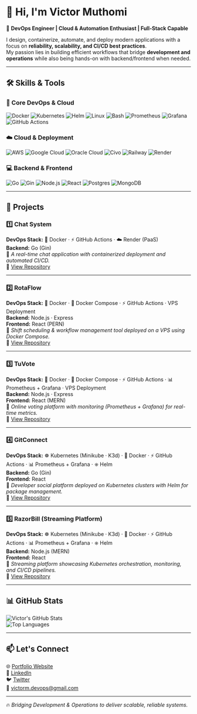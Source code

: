 # 👋 Hi, I'm Victor Muthomi

🚀 **DevOps Engineer | Cloud & Automation Enthusiast | Full-Stack Capable**

I design, containerize, automate, and deploy modern applications with a focus on **reliability, scalability, and CI/CD best practices**.  
My passion lies in building efficient workflows that bridge **development and operations** while also being hands-on with backend/frontend when needed.

---

## 🛠️ Skills & Tools

### 🚀 Core DevOps & Cloud

![Docker](https://img.shields.io/badge/Docker-2496ED?logo=docker&logoColor=white)
![Kubernetes](https://img.shields.io/badge/Kubernetes-326CE5?logo=kubernetes&logoColor=white)
![Helm](https://img.shields.io/badge/Helm-0F1689?logo=helm&logoColor=white)
![Linux](https://img.shields.io/badge/Linux-FCC624?logo=linux&logoColor=black)
![Bash](https://img.shields.io/badge/Bash-4EAA25?logo=gnu-bash&logoColor=white)
![Prometheus](https://img.shields.io/badge/Prometheus-E6522C?logo=prometheus&logoColor=white)
![Grafana](https://img.shields.io/badge/Grafana-F46800?logo=grafana&logoColor=white)
![GitHub Actions](https://img.shields.io/badge/GitHub%20Actions-2088FF?logo=github-actions&logoColor=white)

### ☁️ Cloud & Deployment

![AWS](https://img.shields.io/badge/AWS-232F3E?logo=amazon-aws&logoColor=white)
![Google Cloud](https://img.shields.io/badge/Google%20Cloud-4285F4?logo=google-cloud&logoColor=white)
![Oracle Cloud](https://img.shields.io/badge/Oracle%20Cloud-F80000?logo=oracle&logoColor=white)
![Civo](https://img.shields.io/badge/Civo-239DFF?logo=civo&logoColor=white)
![Railway](https://img.shields.io/badge/Railway-0B0D0E?logo=railway&logoColor=white)
![Render](https://img.shields.io/badge/Render-46E3B7?logo=render&logoColor=black)

### 💻 Backend & Frontend

![Go](https://img.shields.io/badge/Go-00ADD8?logo=go&logoColor=white)
![Gin](https://img.shields.io/badge/Gin-008ECF?logo=go&logoColor=white)
![Node.js](https://img.shields.io/badge/Node.js-339933?logo=node.js&logoColor=white)
![React](https://img.shields.io/badge/React-61DAFB?logo=react&logoColor=black)
![Postgres](https://img.shields.io/badge/Postgres-4169E1?logo=postgresql&logoColor=white)
![MongoDB](https://img.shields.io/badge/MongoDB-47A248?logo=mongodb&logoColor=white)

---

## 🚀 Projects

### 1️⃣ Chat System

**DevOps Stack:** 🐳 Docker · ⚡ GitHub Actions · ☁️ Render (PaaS)  
**Backend:** Go (Gin)  
📌 _A real-time chat application with containerized deployment and automated CI/CD._  
🔗 [View Repository](https://github.com/victormdevops/chat-system)

---

### 2️⃣ RotaFlow

**DevOps Stack:** 🐳 Docker · 🐙 Docker Compose · ⚡ GitHub Actions · VPS Deployment  
**Backend:** Node.js · Express  
**Frontend:** React (PERN)  
📌 _Shift scheduling & workflow management tool deployed on a VPS using Docker Compose._  
🔗 [View Repository](https://github.com/victormdevops/rotaflow)

---

### 3️⃣ TuVote

**DevOps Stack:** 🐳 Docker · 🐙 Docker Compose · ⚡ GitHub Actions · 📊 Prometheus + Grafana · VPS Deployment  
**Backend:** Node.js · Express  
**Frontend:** React (MERN)  
📌 _Online voting platform with monitoring (Prometheus + Grafana) for real-time metrics._  
🔗 [View Repository](https://github.com/victormdevops/tuvote)

---

### 4️⃣ GitConnect

**DevOps Stack:** ☸️ Kubernetes (Minikube · K3d) · 🐳 Docker · ⚡ GitHub Actions · 📊 Prometheus + Grafana · ⎈ Helm  
**Backend:** Go (Gin)  
**Frontend:** React  
📌 _Developer social platform deployed on Kubernetes clusters with Helm for package management._  
🔗 [View Repository](https://github.com/victormdevops/gitconnect)

---

### 5️⃣ RazorBill (Streaming Platform)

**DevOps Stack:** ☸️ Kubernetes (Minikube · K3d) · 🐳 Docker · ⚡ GitHub Actions · 📊 Prometheus + Grafana · ⎈ Helm  
**Backend:** Node.js (MERN)  
**Frontend:** React  
📌 _Streaming platform showcasing Kubernetes orchestration, monitoring, and CI/CD pipelines._  
🔗 [View Repository](https://github.com/victormdevops/razorbill)

---

## 📊 GitHub Stats

![Victor's GitHub Stats](https://github-readme-stats.vercel.app/api?username=victormdevops&show_icons=true&theme=radical)  
![Top Languages](https://github-readme-stats.vercel.app/api/top-langs/?username=victormdevops&layout=compact&theme=radical)

---

## 📫 Let's Connect

🌐 [Portfolio Website](#)  
💼 [LinkedIn](#)  
🐦 [Twitter](#)  
📧 victorm.devops@gmail.com

---

🔥 _Bridging Development & Operations to deliver scalable, reliable systems._
